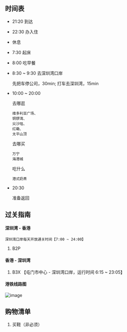 ## 时间表

- 21:20 到达
- 22:30 办入住
- 休息
- 7:30 起床
- 8:00 吃早餐
- 8:30 ~ 9:30 去深圳湾口岸

  先把车停公司，30min; 打车去深圳湾，15min

- 10:00 ~ 20:00

  去哪逛

      维多利亚广场、
      铜锣湾、
      尖沙咀、
      红磡、
      太平山顶

  去哪买

      万宁
      海港城

  吃什么

      港式奶茶

- 20:30

  准备返回

## 过关指南

#### 深圳湾 - 香港

    深圳湾口岸每天开放通关时间【7:00 ~ 24:00】

1. B2P

#### 香港 - 深圳湾

1. B3X 【屯门市中心 - 深圳湾口岸，运行时间 6:15 ~ 23:05】

#### 港铁线路图

![image](https://b0.bdstatic.com/490d9900f8270b2b4e4a8b0bcedd93fb.jpg@h_1280)

## 购物清单

1. 买鞋（非必须）
